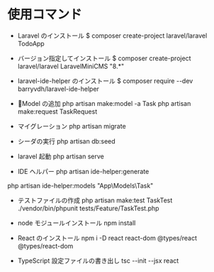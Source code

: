 # 使用コマンド

-   Laravel のインストール
    $ composer create-project laravel/laravel TodoApp

-   バージョン指定してインストール
    $ composer create-project laravel/laravel LaravelMiniCMS "8.\*"

-   laravel-ide-helper のインストール
    $ composer require --dev barryvdh/laravel-ide-helper

-   Model の追加
    php artisan make:model -a Task
    php artisan make:request TaskRequest

-   マイグレーション
    php artisan migrate

-   シーダの実行
    php artisan db:seed

-   laravel 起動
    php artisan serve

-   IDE ヘルパー
    php artisan ide-helper:generate

php artisan ide-helper:models "App\Models\Task"

-   テストファイルの作成
    php artisan make:test TaskTest
    ./vendor/bin/phpunit tests/Feature/TaskTest.php

-   node モジュールインストール
    npm install

-   React のインストール
    npm i -D react react-dom @types/react @types/react-dom

-   TypeScript 設定ファイルの書き出し
    tsc --init --jsx react
